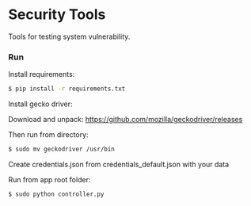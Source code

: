 # Security Tools
Tools for testing system vulnerability.
### Run
Install requirements:
```sh
$ pip install -r requirements.txt
```
Install gecko driver:

Download and unpack: https://github.com/mozilla/geckodriver/releases

Then run from directory:
```sh
$ sudo mv geckodriver /usr/bin
```
Create credentials.json from credentials_default.json with your data

Run from app root folder:
```sh
$ sudo python controller.py
```